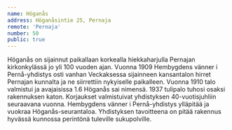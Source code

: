 ```yaml
---
name: Höganås
address: Höganåsintie 25, Pernaja
remote: 'Pernaja'
number: 50
public: true
---
```

Höganås on sijainnut paikallaan korkealla hiekkaharjulla Pernajan kirkonkylässä jo yli 100 vuoden ajan. Vuonna 1909 Hembygdens vänner i Pernå-yhdistys osti vanhan Veckaksessa sijainneen kansantalon hirret Pernajan kunnalta ja ne siirrettiin nykyiselle paikalleen. Vuonna 1910 talo valmistui ja avajaisissa 1.6 Höganås sai nimensä. 1937 tulipalo tuhosi osaksi rakennuksen katon. Korjaukset valmistuivat yhdistyksen 40-vuotisjuhliin seuraavana vuonna. Hembygdens vänner i Pernå-yhdistys ylläpitää ja vuokraa Höganås-seurantaloa. Yhdistyksen tavoitteena on pitää rakennus hyvässä kunnossa perintönä tuleville sukupolville.
